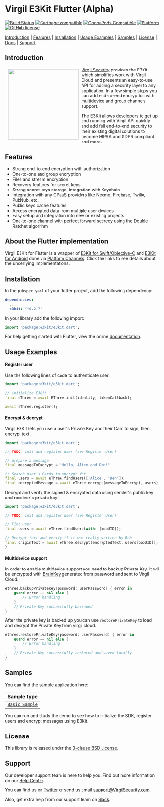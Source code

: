 # Virgil E3Kit Flutter (Alpha)

[![Build Status](https://api.travis-ci.com/VirgilSecurity/virgil-e3kit-x.svg?branch=master)](https://travis-ci.com/VirgilSecurity/virgil-e3kit-x)
[![Carthage compatible](https://img.shields.io/badge/Carthage-compatible-4BC51D.svg?style=flat)](https://github.com/Carthage/Carthage)
[![CocoaPods Compatible](https://img.shields.io/cocoapods/v/VirgilE3Kit.svg)](https://cocoapods.org/pods/VirgilE3Kit)
[![Platform](https://img.shields.io/cocoapods/p/VirgilE3Kit.svg?style=flat)](https://cocoapods.org/pods/VirgilE3Kit)
[![GitHub license](https://img.shields.io/badge/license-BSD%203--Clause-blue.svg)](https://github.com/VirgilSecurity/virgil/blob/master/LICENSE)

[Introduction](#introduction) | [Features](#features) | [Installation](#installation) | [Usage Examples](#usage-examples) | [Samples](#samples) | [License](#license) | [Docs](#docs) | [Support](#support)

## Introduction

<a href="https://developer.virgilsecurity.com/docs"><img width="230px" src="https://cdn.virgilsecurity.com/assets/images/github/logos/virgil-logo-red.png" align="left" hspace="10" vspace="6"></a> [Virgil Security](https://virgilsecurity.com) provides the E3Kit which simplifies work with Virgil Cloud and presents an easy-to-use API for adding a security layer to any application. In a few simple steps you can add end-to-end encryption with multidevice and group channels support.

The E3Kit allows developers to get up and running with Virgil API quickly and add full end-to-end security to their existing digital solutions to become HIPAA and GDPR compliant and more.

## Features

- Strong end-to-end encryption with authorization
- One-to-one and group encryption
- Files and stream encryption
- Recovery features for secret keys
- Strong secret keys storage, integration with Keychain
- Integration with any CPaaS providers like Nexmo, Firebase, Twilio, PubNub, etc.
- Public keys cache features
- Access encrypted data from multiple user devices
- Easy setup and integration into new or existing projects
-  One-to-one channel with perfect forward secrecy using the Double Ratchet algorithm

## About the Flutter implementation

Virgil E3Kit for Flutter is a wrapper of [E3Kit for Swift/Objective-C](https://github.com/VirgilSecurity/virgil-e3kit-x) and [E3Kit for Android](https://github.com/VirgilSecurity/virgil-e3kit-kotlin) done via [Platform Channels](https://flutter.dev/docs/development/platform-integration/platform-channels). Click the links to see details about the underlying implementations.

## Installation

In the `pubspec.yaml` of your flutter project, add the following dependency:

```yaml
dependencies:
  ...
  e3kit: "^0.2.7"
```

In your library add the following import:

```dart
import 'package:e3kit/e3kit.dart';
```

For help getting started with Flutter, view the online [documentation](https://flutter.io/).

## Usage Examples

#### Register user
Use the following lines of code to authenticate user.

```dart
import 'package:e3kit/e3kit.dart';

// initialize E3Kit
final eThree = await EThree.init(identity, tokenCallback);
    
await eThree.register();
```

#### Encrypt & decrypt

Virgil E3Kit lets you use a user's Private Key and their Card to sign, then encrypt text.

```dart
import 'package:e3kit/e3kit.dart';

// TODO: init and register user (see Register User)

// prepare a message
final messageToEncrypt = "Hello, Alice and Den!"

// Search user's Cards to encrypt for
final users = await eThree.findUsers(['Alice', 'Den']);
final encryptedMessage = await eThree.encrypt(messageToEncrypt, users);
```

Decrypt and verify the signed & encrypted data using sender's public key and receiver's private key:

```dart
import 'package:e3kit/e3kit.dart';

// TODO: init and register user (see Register User)

// Find user
final users = await eThree.findUsers(with: [bobUID]);
    
// Decrypt text and verify if it was really written by Bob
final originText = await eThree.decrypt(encryptedText, users[bobUID]);
}
```

#### Multidevice support

In order to enable multidevice support you need to backup Private Key. It wil be encrypted with [BrainKey](https://github.com/VirgilSecurity/virgil-pythia-x) generated from password and sent to Virgil Cloud.

```swift
ethree.backupPrivateKey(password: userPassword) { error in 
    guard error == nil else {
        // Error handling
    }
    // Private Key successfully backuped
}
```

After the private key is backed up you can use `restorePrivateKey` to load and decrypt the Private Key from virgil cloud.

```swift
ethree.restorePrivateKey(password: userPassword) { error in 
    guard error == nil else {
        // Error handling
    }
    // Private Key successfully restored and saved locally
}
```

## Samples

You can find the sample application here:

| Sample type | 
|----------| 
| [`Basic Sample`](https://github.com/cardoso/virgil-e3kit-flutter/tree/master/example) | 

You can run and study the demo to see how to initialize the SDK, register users and encrypt messages using E3Kit.

## License

This library is released under the [3-clause BSD License](LICENSE).

## Support
Our developer support team is here to help you. Find out more information on our [Help Center](https://help.virgilsecurity.com/).

You can find us on [Twitter](https://twitter.com/VirgilSecurity) or send us email support@VirgilSecurity.com.

Also, get extra help from our support team on [Slack](https://virgilsecurity.com/join-community).
